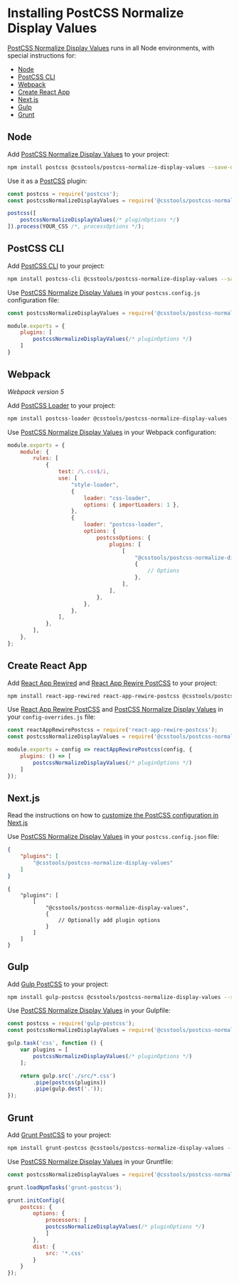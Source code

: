 # Installing PostCSS Normalize Display Values

[PostCSS Normalize Display Values] runs in all Node environments, with special instructions for:

- [Node](#node)
- [PostCSS CLI](#postcss-cli)
- [Webpack](#webpack)
- [Create React App](#create-react-app)
- [Next.js](#nextjs)
- [Gulp](#gulp)
- [Grunt](#grunt)

## Node

Add [PostCSS Normalize Display Values] to your project:

```bash
npm install postcss @csstools/postcss-normalize-display-values --save-dev
```

Use it as a [PostCSS] plugin:

```js
const postcss = require('postcss');
const postcssNormalizeDisplayValues = require('@csstools/postcss-normalize-display-values');

postcss([
	postcssNormalizeDisplayValues(/* pluginOptions */)
]).process(YOUR_CSS /*, processOptions */);
```

## PostCSS CLI

Add [PostCSS CLI] to your project:

```bash
npm install postcss-cli @csstools/postcss-normalize-display-values --save-dev
```

Use [PostCSS Normalize Display Values] in your `postcss.config.js` configuration file:

```js
const postcssNormalizeDisplayValues = require('@csstools/postcss-normalize-display-values');

module.exports = {
	plugins: [
		postcssNormalizeDisplayValues(/* pluginOptions */)
	]
}
```

## Webpack

_Webpack version 5_

Add [PostCSS Loader] to your project:

```bash
npm install postcss-loader @csstools/postcss-normalize-display-values --save-dev
```

Use [PostCSS Normalize Display Values] in your Webpack configuration:

```js
module.exports = {
	module: {
		rules: [
			{
				test: /\.css$/i,
				use: [
					"style-loader",
					{
						loader: "css-loader",
						options: { importLoaders: 1 },
					},
					{
						loader: "postcss-loader",
						options: {
							postcssOptions: {
								plugins: [
									[
										"@csstools/postcss-normalize-display-values",
										{
											// Options
										},
									],
								],
							},
						},
					},
				],
			},
		],
	},
};
```

## Create React App

Add [React App Rewired] and [React App Rewire PostCSS] to your project:

```bash
npm install react-app-rewired react-app-rewire-postcss @csstools/postcss-normalize-display-values --save-dev
```

Use [React App Rewire PostCSS] and [PostCSS Normalize Display Values] in your
`config-overrides.js` file:

```js
const reactAppRewirePostcss = require('react-app-rewire-postcss');
const postcssNormalizeDisplayValues = require('@csstools/postcss-normalize-display-values');

module.exports = config => reactAppRewirePostcss(config, {
	plugins: () => [
		postcssNormalizeDisplayValues(/* pluginOptions */)
	]
});
```

## Next.js

Read the instructions on how to [customize the PostCSS configuration in Next.js](https://nextjs.org/docs/advanced-features/customizing-postcss-config)

Use [PostCSS Normalize Display Values] in your `postcss.config.json` file:

```json
{
	"plugins": [
		"@csstools/postcss-normalize-display-values"
	]
}
```

```json5
{
	"plugins": [
		[
			"@csstools/postcss-normalize-display-values",
			{
				// Optionally add plugin options
			}
		]
	]
}
```

## Gulp

Add [Gulp PostCSS] to your project:

```bash
npm install gulp-postcss @csstools/postcss-normalize-display-values --save-dev
```

Use [PostCSS Normalize Display Values] in your Gulpfile:

```js
const postcss = require('gulp-postcss');
const postcssNormalizeDisplayValues = require('@csstools/postcss-normalize-display-values');

gulp.task('css', function () {
	var plugins = [
		postcssNormalizeDisplayValues(/* pluginOptions */)
	];

	return gulp.src('./src/*.css')
		.pipe(postcss(plugins))
		.pipe(gulp.dest('.'));
});
```

## Grunt

Add [Grunt PostCSS] to your project:

```bash
npm install grunt-postcss @csstools/postcss-normalize-display-values --save-dev
```

Use [PostCSS Normalize Display Values] in your Gruntfile:

```js
const postcssNormalizeDisplayValues = require('@csstools/postcss-normalize-display-values');

grunt.loadNpmTasks('grunt-postcss');

grunt.initConfig({
	postcss: {
		options: {
			processors: [
			postcssNormalizeDisplayValues(/* pluginOptions */)
			]
		},
		dist: {
			src: '*.css'
		}
	}
});
```

[Gulp PostCSS]: https://github.com/postcss/gulp-postcss
[Grunt PostCSS]: https://github.com/nDmitry/grunt-postcss
[PostCSS]: https://github.com/postcss/postcss
[PostCSS CLI]: https://github.com/postcss/postcss-cli
[PostCSS Loader]: https://github.com/postcss/postcss-loader
[PostCSS Normalize Display Values]: https://github.com/csstools/postcss-plugins/tree/main/plugins/postcss-normalize-display-values
[React App Rewire PostCSS]: https://github.com/csstools/react-app-rewire-postcss
[React App Rewired]: https://github.com/timarney/react-app-rewired
[Next.js]: https://nextjs.org
